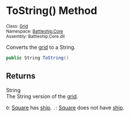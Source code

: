 # ToString() Method

<sub>Class: [Grid](../Grid.md)  
Namespace: [Battleship.Core](../../Battleship.Core.md)  
Assembly: Battleship.Core.dll</sub>

Converts the [grid](../Grid.md) to a String.

```cs
public String ToString()
```

## Returns

String  
The String version of the [grid](../Grid.md).

`O`: [Square](../../Square/Square.md) has [ship](../../Ship/Ship.md).
`.`: [Square](../../Square/Square.md) does not have [ship](../../Ship/Ship.md).
